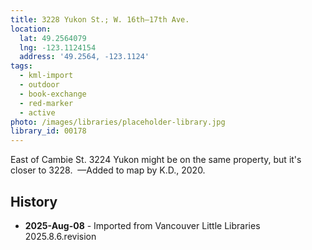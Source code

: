 ```yaml
---
title: 3228 Yukon St.; W. 16th—17th Ave.
location:
  lat: 49.2564079
  lng: -123.1124154
  address: '49.2564, -123.1124'
tags:
  - kml-import
  - outdoor
  - book-exchange
  - red-marker
  - active
photo: /images/libraries/placeholder-library.jpg
library_id: 00178
---
```

East of Cambie St.
3224 Yukon might be on the same property, but it's closer to 3228. 
—Added to map by K.D., 2020.

## History
- **2025-Aug-08** - Imported from Vancouver Little Libraries 2025.8.6.revision
